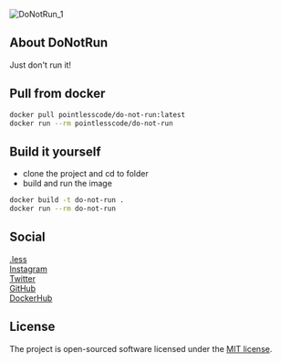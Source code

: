 ![DoNotRun_1](https://github.com/pointless-code/do-not-run/assets/18129171/fed07e84-7523-4a00-8a84-9414a89ffece)

## About DoNotRun

Just don't run it!

## Pull from docker

```bash
docker pull pointlesscode/do-not-run:latest
docker run --rm pointlesscode/do-not-run
```

## Build it yourself
- clone the project and cd to folder
- build and run the image
```bash
docker build -t do-not-run .
docker run --rm do-not-run
```

## Social

<a href="https://pointlesscode.dev/">.less</a><br>
<a href="https://www.instagram.com/pointlesscode">Instagram</a><br>
<a href="https://x.com/pointlessCodes">Twitter</a><br>
<a href="https://github.com/pointless-code">GitHub</a><br>
<a href="https://hub.docker.com/u/pointlesscode">DockerHub</a>

## License

The project is open-sourced software licensed under the [MIT license](https://opensource.org/licenses/MIT).

